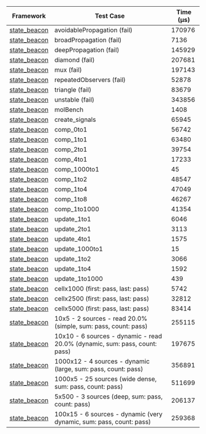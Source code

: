 | Framework | Test Case | Time (μs) |
| --- | --- | --- |
| [state_beacon](https://github.com/jinyus/dart_beacon) | avoidablePropagation (fail) | 170976 |
| [state_beacon](https://github.com/jinyus/dart_beacon) | broadPropagation (fail) | 7136 |
| [state_beacon](https://github.com/jinyus/dart_beacon) | deepPropagation (fail) | 145929 |
| [state_beacon](https://github.com/jinyus/dart_beacon) | diamond (fail) | 207681 |
| [state_beacon](https://github.com/jinyus/dart_beacon) | mux (fail) | 197143 |
| [state_beacon](https://github.com/jinyus/dart_beacon) | repeatedObservers (fail) | 52878 |
| [state_beacon](https://github.com/jinyus/dart_beacon) | triangle (fail) | 83679 |
| [state_beacon](https://github.com/jinyus/dart_beacon) | unstable (fail) | 343856 |
| [state_beacon](https://github.com/jinyus/dart_beacon) | molBench | 1408 |
| [state_beacon](https://github.com/jinyus/dart_beacon) | create_signals | 65945 |
| [state_beacon](https://github.com/jinyus/dart_beacon) | comp_0to1 | 56742 |
| [state_beacon](https://github.com/jinyus/dart_beacon) | comp_1to1 | 63480 |
| [state_beacon](https://github.com/jinyus/dart_beacon) | comp_2to1 | 39754 |
| [state_beacon](https://github.com/jinyus/dart_beacon) | comp_4to1 | 17233 |
| [state_beacon](https://github.com/jinyus/dart_beacon) | comp_1000to1 | 45 |
| [state_beacon](https://github.com/jinyus/dart_beacon) | comp_1to2 | 48547 |
| [state_beacon](https://github.com/jinyus/dart_beacon) | comp_1to4 | 47049 |
| [state_beacon](https://github.com/jinyus/dart_beacon) | comp_1to8 | 46267 |
| [state_beacon](https://github.com/jinyus/dart_beacon) | comp_1to1000 | 41354 |
| [state_beacon](https://github.com/jinyus/dart_beacon) | update_1to1 | 6046 |
| [state_beacon](https://github.com/jinyus/dart_beacon) | update_2to1 | 3113 |
| [state_beacon](https://github.com/jinyus/dart_beacon) | update_4to1 | 1575 |
| [state_beacon](https://github.com/jinyus/dart_beacon) | update_1000to1 | 15 |
| [state_beacon](https://github.com/jinyus/dart_beacon) | update_1to2 | 3066 |
| [state_beacon](https://github.com/jinyus/dart_beacon) | update_1to4 | 1592 |
| [state_beacon](https://github.com/jinyus/dart_beacon) | update_1to1000 | 439 |
| [state_beacon](https://github.com/jinyus/dart_beacon) | cellx1000 (first: pass, last: pass) | 5742 |
| [state_beacon](https://github.com/jinyus/dart_beacon) | cellx2500 (first: pass, last: pass) | 32812 |
| [state_beacon](https://github.com/jinyus/dart_beacon) | cellx5000 (first: pass, last: pass) | 83414 |
| [state_beacon](https://github.com/jinyus/dart_beacon) | 10x5 - 2 sources - read 20.0% (simple, sum: pass, count: pass) | 255115 |
| [state_beacon](https://github.com/jinyus/dart_beacon) | 10x10 - 6 sources - dynamic - read 20.0% (dynamic, sum: pass, count: pass) | 197675 |
| [state_beacon](https://github.com/jinyus/dart_beacon) | 1000x12 - 4 sources - dynamic (large, sum: pass, count: pass) | 356891 |
| [state_beacon](https://github.com/jinyus/dart_beacon) | 1000x5 - 25 sources (wide dense, sum: pass, count: pass) | 511699 |
| [state_beacon](https://github.com/jinyus/dart_beacon) | 5x500 - 3 sources (deep, sum: pass, count: pass) | 206137 |
| [state_beacon](https://github.com/jinyus/dart_beacon) | 100x15 - 6 sources - dynamic (very dynamic, sum: pass, count: pass) | 259368 |
